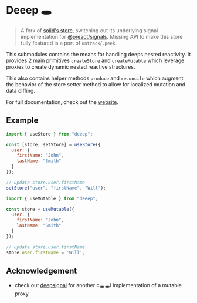 # Deeep 🕳️

> A fork of [solid's store](https://github.com/solidjs/solid/tree/main/packages/solid/store), switching out its underlying signal implementation for [@preact/signals](https://github.com/preactjs/signals). Missing API to make this store fully featured is a port of `untrack`/`.peek`. 

This submodules contains the means for handling deeps nested reactivity. It provides 2 main primitives `createStore` and `createMutable` which leverage proxies to create dynamic nested reactive structures.

This also contains helper methods `produce` and `reconcile` which augment the behavior of the store setter method to allow for localized mutation and data diffing.

For full documentation, check out the [website](https://www.solidjs.com/docs/latest/api).

## Example

```js
import { useStore } from "deeep";

const [store, setStore] = useStore({
  user: {
    firstName: "John",
    lastName: "Smith"
  }
});

// update store.user.firstName
setStore("user", "firstName", "Will");
```

```js
import { useMutable } from "deeep";

const store = useMutable({
  user: {
    firstName: "John",
    lastName: "Smith"
  }
});

// update store.user.firstName
store.user.firstName = 'Will';
``` 

## Acknowledgement

- check out [deepsignal](https://github.com/luisherranz/deepsignal) for another c🕳️🕳️l implementation of a mutable proxy.
